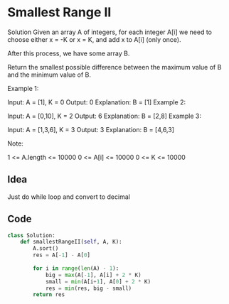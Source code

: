 # Smallest Range II

Solution
Given an array A of integers, for each integer A[i] we need to choose either x = -K or x = K, and add x to A[i] (only once).

After this process, we have some array B.

Return the smallest possible difference between the maximum value of B and the minimum value of B.

 

Example 1:

Input: A = [1], K = 0
Output: 0
Explanation: B = [1]
Example 2:

Input: A = [0,10], K = 2
Output: 6
Explanation: B = [2,8]
Example 3:

Input: A = [1,3,6], K = 3
Output: 3
Explanation: B = [4,6,3]
 

Note:

1 <= A.length <= 10000
0 <= A[i] <= 10000
0 <= K <= 10000
## Idea
Just do while loop and convert to decimal

## Code
```python
class Solution:
    def smallestRangeII(self, A, K):
        A.sort()
        res = A[-1] - A[0]
        
        for i in range(len(A) - 1):
            big = max(A[-1], A[i] + 2 * K)
            small = min(A[i+1], A[0] + 2 * K)
            res = min(res, big - small)
        return res
        
```